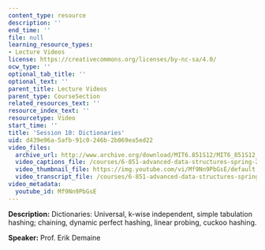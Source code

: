 ```yaml
---
content_type: resource
description: ''
end_time: ''
file: null
learning_resource_types:
- Lecture Videos
license: https://creativecommons.org/licenses/by-nc-sa/4.0/
ocw_type: ''
optional_tab_title: ''
optional_text: ''
parent_title: Lecture Videos
parent_type: CourseSection
related_resources_text: ''
resource_index_text: ''
resourcetype: Video
start_time: ''
title: 'Session 10: Dictionaries'
uid: d439e96a-5afb-91c0-246b-2b069ea5ed22
video_files:
  archive_url: http://www.archive.org/download/MIT6.851S12/MIT6_851S12_lec10_300k.mp4
  video_captions_file: /courses/6-851-advanced-data-structures-spring-2012/a44cb090108e52eb8500fb307cb8cd7b_Mf9Nn9PbGsE.vtt
  video_thumbnail_file: https://img.youtube.com/vi/Mf9Nn9PbGsE/default.jpg
  video_transcript_file: /courses/6-851-advanced-data-structures-spring-2012/2b8132c36e5460841754a3cf8c0d5397_Mf9Nn9PbGsE.pdf
video_metadata:
  youtube_id: Mf9Nn9PbGsE
---
```


**Description:** Dictionaries: Universal, k-wise independent, simple tabulation hashing; chaining, dynamic perfect hashing, linear probing, cuckoo hashing.

**Speaker:** Prof. Erik Demaine

